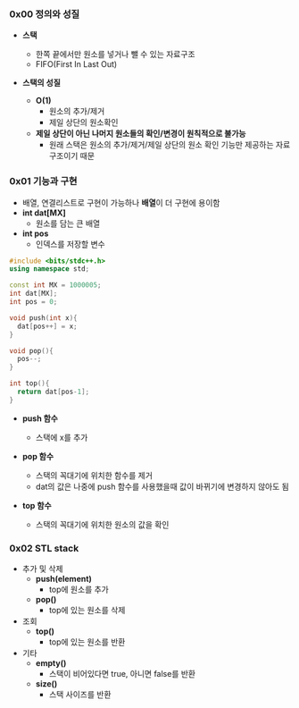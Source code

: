### 0x00 정의와 성질


- **스택**
    - 한쪽 끝에서만 원소를 넣거나 뺄 수 있는 자료구조
    - FIFO(First In Last Out)
    
- **스택의 성질**
    - **O(1)**
        - 원소의 추가/제거
        - 제일 상단의 원소확인
    - **제일 상단이 아닌 나머지 원소들의 확인/변경이 원칙적으로 불가능**
        - 원래 스택은 원소의 추가/제거/제일 상단의 원소 확인 기능만 제공하는 자료구조이기 때문

### 0x01 기능과 구현

- 배열, 연결리스트로 구현이 가능하나 **배열**이 더 구현에 용이함
- **int dat[MX]**
    - 원소를 담는 큰 배열
- **int pos**
    - 인덱스를 저장할 변수

```cpp
#include <bits/stdc++.h>
using namespace std;

const int MX = 1000005;
int dat[MX];
int pos = 0;

void push(int x){
  dat[pos++] = x;
}

void pop(){
  pos--;
}

int top(){
  return dat[pos-1];
}
```

- **push 함수**
 
    
    - 스택에 x를 추가

- **pop 함수**
    
    - 스택의 꼭대기에 위치한 함수를 제거
    - dat의 값은 나중에 push 함수를 사용했을때 값이 바뀌기에 변경하지 않아도 됨
    
- **top 함수**
    
    
    - 스택의 꼭대기에 위치한 원소의 값을 확인

### 0x02 STL stack

- 추가 및 삭제
    - **push(element)**
        - top에 원소를 추가
    - **pop()**
        - top에 있는 원소를 삭제
- 조회
    - **top()**
        - top에 있는 원소를 반환
- 기타
    - **empty()**
        - 스택이 비어있다면 true, 아니면 false를 반환
    - **size()**
        - 스택 사이즈를 반환

